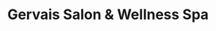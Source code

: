 ---
title: "Gervais Salon & Wellness Spa"
url: /eugene/gervais-salon-and-wellness-spa/
shop: beauty
---